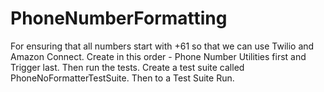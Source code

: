 # PhoneNumberFormatting
For ensuring that all numbers start with +61 so that we can use Twilio and Amazon Connect. Create in this order - Phone Number Utilities first and Trigger last. Then run the tests. Create a test suite called PhoneNoFormatterTestSuite. Then to a Test Suite Run.
